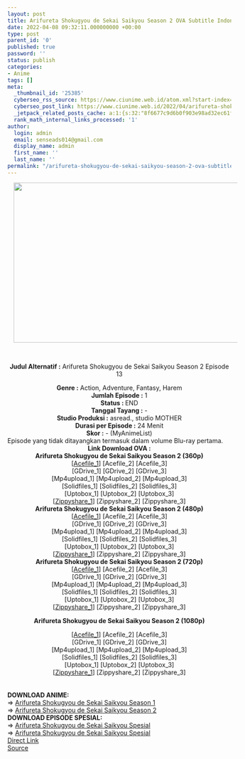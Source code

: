 ```yaml
---
layout: post
title: Arifureta Shokugyou de Sekai Saikyou Season 2 OVA Subtitle Indonesia
date: 2022-04-08 09:32:11.000000000 +00:00
type: post
parent_id: '0'
published: true
password: ''
status: publish
categories:
- Anime
tags: []
meta:
  _thumbnail_id: '25385'
  cyberseo_rss_source: https://www.ciunime.web.id/atom.xml?start-index=1
  cyberseo_post_link: https://www.ciunime.web.id/2022/04/arifureta-shokugyou-de-sekai-saikyou.html
  _jetpack_related_posts_cache: a:1:{s:32:"8f6677c9d6b0f903e98ad32ec61f8deb";a:2:{s:7:"expires";i:1657383022;s:7:"payload";a:3:{i:0;a:1:{s:2:"id";i:25691;}i:1;a:1:{s:2:"id";i:25420;}i:2;a:1:{s:2:"id";i:25386;}}}}
  rank_math_internal_links_processed: '1'
author:
  login: admin
  email: senseads014@gmail.com
  display_name: admin
  first_name: ''
  last_name: ''
permalink: "/arifureta-shokugyou-de-sekai-saikyou-season-2-ova-subtitle-indonesia/"
---
```

<div style="text-align: center;">
<div style="text-align: left;">
<div class="separator" style="clear: both; text-align: center;"><a href="https://blogger.googleusercontent.com/img/b/R29vZ2xl/AVvXsEiYQAnNCL-FAcVR4HvbPT5hJQJ73Ke6EcOLeQhKFLNHRg0TYNVTFIvYgmXIISkPSU8Uskq29MxBnKMr_E6wY7tDhrAL2z1EvDgVLxBL0Xua4Ig-d6Mh718Ti0kvKP_KDq-xsZq_wSKBpWXWDf4vw_MBOuNrJIiPODU_kx1HkfkPztXkSXecFz7UQSl8/s1280/Arifureta%20Shokugyou%20de%20Sekai%20Saikyou%20Season%202%20OVA.jpg" style="margin-left: 1em; margin-right: 1em;"><img border="0" data-original-height="720" data-original-width="1280" height="360" src="{{ site.baseurl }}/assets/2022/04/Arifureta%20Shokugyou%20de%20Sekai%20Saikyou%20Season%202%20OVA.jpg" width="640" /></a></div>
<p><b><br /></b></div>
<p><b>Judul Alternatif :</b>&nbsp;Arifureta Shokugyou de Sekai Saikyou Season 2 Episode 13</div>
<div style="text-align: center;"><b>Genre :</b>&nbsp;Action, Adventure, Fantasy, Harem</div>
<div style="text-align: center;"><b>Jumlah Episode :</b>&nbsp;1<br /><b>Status :&nbsp;</b>END<br /><b>Tanggal Tayang :</b>&nbsp;-<br /><b>Studio Produksi :</b>&nbsp;asread., studio MOTHER<br /><b>Durasi per Episode :</b>&nbsp;24 Menit</div>
<div style="text-align: center;"><b>Skor :</b>&nbsp;- (MyAnimeList)</div>
<div style="text-align: center;"></div>
<div style="text-align: justify;">Episode yang tidak ditayangkan termasuk dalam volume Blu-ray pertama.</div>
<div style="text-align: justify;"></div>
<div style="text-align: justify;"></div>
<div style="text-align: center;"><b>Link Download OVA :</b></div>
<div style="text-align: center;">
<div style="text-align: center;"><b>Arifureta Shokugyou de Sekai Saikyou Season 2&nbsp;(360p)</b></div>
</div>
<div style="text-align: center;">[<a href="https://acefile.co/f/72107746/asdss-s2-13ova-360p-samehadaku-care-mp4" target="_blank" rel="noopener">Acefile_1</a>] [Acefile_2] [Acefile_3]</div>
<div style="text-align: center;">[GDrive_1] [GDrive_2] [GDrive_3]</div>
<div style="text-align: center;">[Mp4upload_1] [Mp4upload_2] [Mp4upload_3]</div>
<div style="text-align: center;">[Solidfiles_1] [Solidfiles_2] [Solidfiles_3]</div>
<div style="text-align: center;">[Uptobox_1] [Uptobox_2] [Uptobox_3]</div>
<div style="text-align: center;">[<a href="https://www34.zippyshare.com/v/JNF1ZLDM/file.html" target="_blank" rel="noopener">Zippyshare_1</a>] [Zippyshare_2] [Zippyshare_3]</div>
<div style="text-align: center;"></div>
<div style="text-align: center;">
<div style="text-align: center;"><span style="text-align: left;"><b>Arifureta Shokugyou de Sekai Saikyou Season 2&nbsp;</b></span><b>(480p)</b></div>
<div>[<a href="https://acefile.co/f/72107751/asdss-s2-13ova-480p-samehadaku-care-mp4" target="_blank" rel="noopener">Acefile_1</a>] [Acefile_2] [Acefile_3]</div>
<div>[GDrive_1] [GDrive_2] [GDrive_3]</div>
<div>[Mp4upload_1] [Mp4upload_2] [Mp4upload_3]</div>
<div>[Solidfiles_1] [Solidfiles_2] [Solidfiles_3]</div>
<div>[Uptobox_1] [Uptobox_2] [Uptobox_3]</div>
<div>[<a href="https://www34.zippyshare.com/v/TnNPWyHC/file.html" target="_blank" rel="noopener">Zippyshare_1</a>] [Zippyshare_2] [Zippyshare_3]</div>
</div>
<div style="text-align: center;"></div>
<div style="text-align: center;">
<div style="text-align: center;"><span style="text-align: left;"><b>Arifureta Shokugyou de Sekai Saikyou Season 2&nbsp;</b></span><b>(720p)</b></div>
<div>[<a href="https://acefile.co/f/72107754/asdss-s2-13ova-mp4hd-samehadaku-care-mp4" target="_blank" rel="noopener">Acefile_1</a>] [Acefile_2] [Acefile_3]</div>
<div>[GDrive_1] [GDrive_2] [GDrive_3]</div>
<div>[Mp4upload_1] [Mp4upload_2] [Mp4upload_3]</div>
<div>[Solidfiles_1] [Solidfiles_2] [Solidfiles_3]</div>
<div>[Uptobox_1] [Uptobox_2] [Uptobox_3]</div>
<div>[<a href="https://www34.zippyshare.com/v/85UtiUnr/file.html" target="_blank" rel="noopener">Zippyshare_1</a>] [Zippyshare_2] [Zippyshare_3]</div>
<p><b>Arifureta Shokugyou de Sekai Saikyou Season 2 (1080p)</b>
<div>[<a href="https://acefile.co/f/72109221/asdss-s2-13ova-fullhd-samehadaku-care-mp4" target="_blank" rel="noopener">Acefile_1</a>] [Acefile_2] [Acefile_3]</div>
<div>[GDrive_1] [GDrive_2] [GDrive_3]</div>
<div>[Mp4upload_1] [Mp4upload_2] [Mp4upload_3]</div>
<div>[Solidfiles_1] [Solidfiles_2] [Solidfiles_3]</div>
<div>[Uptobox_1] [Uptobox_2] [Uptobox_3]</div>
<div>[<a href="https://www7.zippyshare.com/v/QgDmp2KJ/file.html" target="_blank" rel="noopener">Zippyshare_1</a>] [Zippyshare_2] [Zippyshare_3]</div>
<div style="text-align: left;">
<div>
<div><b><br /></b></div>
<div><b><br /></b></div>
<div><b>DOWNLOAD ANIME:</b></div>
<div></div>
<div>=&gt;&nbsp;<a href="https://www.ciunime.web.id/2019/10/arifureta-shokugyou-de-sekai-saikyou.html" target="_blank" rel="noopener">Arifureta Shokugyou de Sekai Saikyou Season 1</a></div>
<div>=&gt;&nbsp;<a href="https://www.ciunime.web.id/2022/04/arifureta-shokugyou-de-sekai-saikyou_8.html" target="_blank" rel="noopener">Arifureta Shokugyou de Sekai Saikyou Season 2</a></div>
<div></div>
</div>
<div>
<div><b>DOWNLOAD EPISODE SPESIAL:</b></div>
<div></div>
<div>=&gt;&nbsp;<a href="https://www.ciunime.web.id/2019/08/arifureta-shokugyou-de-sekai-saikyou.html" target="_blank" rel="noopener">Arifureta Shokugyou de Sekai Saikyou Spesial</a><br />=&gt;&nbsp;<a href="https://www.ciunime.web.id/2019/12/arifureta-shokugyou-de-sekai-saikyou.html" target="_blank" rel="noopener">Arifureta Shokugyou de Sekai Saikyou Spesial</a></div>
<div></div>
</div>
</div>
</div>
<link rel="stylesheet" href="https://cdnjs.cloudflare.com/ajax/libs/font-awesome/4.7.0/css/font-awesome.min.css" />
<div class="divbtn"> <a href="https://handymansurrender.com/fihup8buzv?key=94550f7ce39444073321dde3b8782f97" class="btn"><i class="fa fa-download"></i> Direct Link</a> <br /><a href="https://www.ciunime.web.id/2022/04/arifureta-shokugyou-de-sekai-saikyou.html">Source</a> </div>
